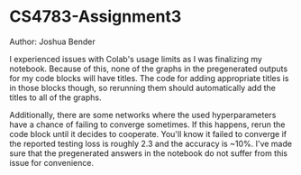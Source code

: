 # CS4783-Assignment3
Author: Joshua Bender

I experienced issues with Colab's usage limits as I was finalizing my notebook. Because of this, none of the graphs in the pregenerated outputs for my code blocks will have titles. The code for adding appropriate titles is in those blocks though, so rerunning them should automatically add the titles to all of the graphs.

Additionally, there are some networks where the used hyperparameters have a chance of failing to converge sometimes. If this happens, rerun the code block until it decides to cooperate. You'll know it failed to converge if the reported testing loss is roughly 2.3 and the accuracy is ~10%. I've made sure that the pregenerated answers in the notebook do not suffer from this issue for convenience. 
